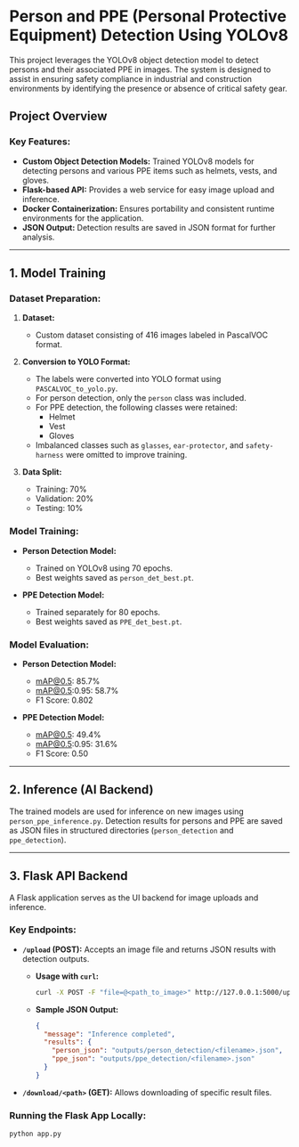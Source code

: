 # Person and PPE (Personal Protective Equipment) Detection Using YOLOv8

This project leverages the YOLOv8 object detection model to detect persons and their associated PPE in images. The system is designed to assist in ensuring safety compliance in industrial and construction environments by identifying the presence or absence of critical safety gear.

## Project Overview

### Key Features:
- **Custom Object Detection Models:** Trained YOLOv8 models for detecting persons and various PPE items such as helmets, vests, and gloves.
- **Flask-based API:** Provides a web service for easy image upload and inference.
- **Docker Containerization:** Ensures portability and consistent runtime environments for the application.
- **JSON Output:** Detection results are saved in JSON format for further analysis.

---

## 1. Model Training

### Dataset Preparation:
1. **Dataset:** 
   - Custom dataset consisting of 416 images labeled in PascalVOC format.
2. **Conversion to YOLO Format:**
   - The labels were converted into YOLO format using `PASCALVOC_to_yolo.py`.
   - For person detection, only the `person` class was included.
   - For PPE detection, the following classes were retained:
     - Helmet
     - Vest
     - Gloves
   - Imbalanced classes such as `glasses`, `ear-protector`, and `safety-harness` were omitted to improve training.

3. **Data Split:**
   - Training: 70%
   - Validation: 20%
   - Testing: 10%

### Model Training:
- **Person Detection Model:**
  - Trained on YOLOv8 using 70 epochs.
  - Best weights saved as `person_det_best.pt`.
  
- **PPE Detection Model:**
  - Trained separately for 80 epochs.
  - Best weights saved as `PPE_det_best.pt`.

### Model Evaluation:
- **Person Detection Model:**
  - mAP@0.5: 85.7%
  - mAP@0.5:0.95: 58.7%
  - F1 Score: 0.802
  
- **PPE Detection Model:**
  - mAP@0.5: 49.4%
  - mAP@0.5:0.95: 31.6%
  - F1 Score: 0.50

---

## 2. Inference (AI Backend)

The trained models are used for inference on new images using `person_ppe_inference.py`. Detection results for persons and PPE are saved as JSON files in structured directories (`person_detection` and `ppe_detection`).

---

## 3. Flask API Backend

A Flask application serves as the UI backend for image uploads and inference.

### Key Endpoints:
- **`/upload` (POST):** Accepts an image file and returns JSON results with detection outputs.
  - **Usage with `curl`:**
    ```bash
    curl -X POST -F "file=@<path_to_image>" http://127.0.0.1:5000/upload
    ```
  - **Sample JSON Output:**
    ```json
    {
      "message": "Inference completed",
      "results": {
        "person_json": "outputs/person_detection/<filename>.json",
        "ppe_json": "outputs/ppe_detection/<filename>.json"
      }
    }
    ```

- **`/download/<path>` (GET):** Allows downloading of specific result files.

### Running the Flask App Locally:
```bash
python app.py
